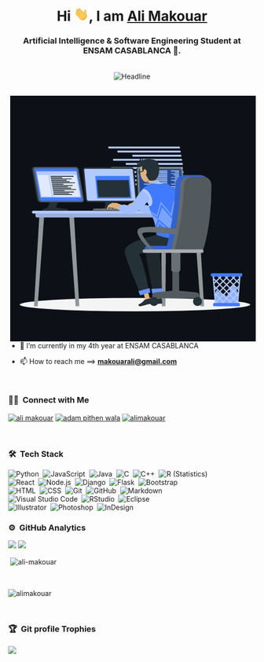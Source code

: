 <h1 align="center">Hi <img src="https://raw.githubusercontent.com/ABSphreak/ABSphreak/master/gifs/Hi.gif" width="30px">, I am <a href="https://www.linkedin.com/in/ali-makouar/">Ali Makouar</a> </h1>

<h3 align="center">Artificial Intelligence & Software Engineering Student at ENSAM CASABLANCA 🌟.</h3>

<br>

 <div align=center>
        <img src="https://readme-typing-svg.herokuapp.com?color=%236FDA44&size=32&center=true&vCenter=true&width=600&height=50&lines=Welcome+To+My+Profile+!" alt="Headline" />
    </div>
<br>




<p><img align="right" src="animation_500_kxa883sd.gif" alt="alimakouar" /></p>


- 🌱 I’m currently in my 4th year at ENSAM CASABLANCA

- 📫 How to reach me ==>  **makouarali@gmail.com**

<br>

### 🤝🏻 &nbsp;Connect with Me

<p align="left">
  <a href="https://www.linkedin.com/in/ali-makouar/" target="_blank"><img align="center"
      src="https://img.shields.io/badge/-LinkedIn-0077B5?style=for-the-badge&logo=Linkedin&logoColor=white"
      alt="ali makouar" /></a>
  <a href="https://web.facebook.com/ali.makouar" target="_blank"><img align="center"
      src="https://img.shields.io/badge/-Facebook-4267B2?style=for-the-badge&logo=Facebook&logoColor=white"
      alt="adam pithen wala" /></a>
 <a href="mailto:makouarali@gmail.com" target="_blank"><img align="center"
      src="https://img.shields.io/badge/-Gmail-D14836?style=for-the-badge&logo=Gmail&logoColor=white"
      alt="alimakouar" /></a>
</p>

<br>

### 🛠 &nbsp;Tech Stack

![Python](https://img.shields.io/badge/-Python-05122A?style=flat&logo=python)&nbsp;
![JavaScript](https://img.shields.io/badge/-JavaScript-05122A?style=flat&logo=javascript)&nbsp;
![Java](https://img.shields.io/badge/-Java-05122A?style=flat&logo=Java&logoColor=FFA518)&nbsp;
![C](https://img.shields.io/badge/-C-05122A?style=flat&logo=C&logoColor=A8B9CC)&nbsp;
![C++](https://img.shields.io/badge/-C++-05122A?style=flat&logo=C%2B%2B&logoColor=00599C)&nbsp;
![R (Statistics)](https://img.shields.io/badge/-R-05122A?style=flat&logo=R&logoColor=276DC3)\
![React](https://img.shields.io/badge/-React-05122A?style=flat&logo=react)&nbsp;
![Node.js](https://img.shields.io/badge/-Node.js-05122A?style=flat&logo=node.js)&nbsp;
![Django](https://img.shields.io/badge/-Django-05122A?style=flat&logo=django&logoColor=092E20)&nbsp;
![Flask](https://img.shields.io/badge/-Flask-05122A?style=flat&logo=flask)&nbsp;
![Bootstrap](https://img.shields.io/badge/-Bootstrap-05122A?style=flat&logo=bootstrap&logoColor=563D7C)\
![HTML](https://img.shields.io/badge/-HTML-05122A?style=flat&logo=HTML5)&nbsp;
![CSS](https://img.shields.io/badge/-CSS-05122A?style=flat&logo=CSS3&logoColor=1572B6)&nbsp;
![Git](https://img.shields.io/badge/-Git-05122A?style=flat&logo=git)&nbsp;
![GitHub](https://img.shields.io/badge/-GitHub-05122A?style=flat&logo=github)&nbsp;
![Markdown](https://img.shields.io/badge/-Markdown-05122A?style=flat&logo=markdown)\
![Visual Studio Code](https://img.shields.io/badge/-Visual%20Studio%20Code-05122A?style=flat&logo=visual-studio-code&logoColor=007ACC)&nbsp;
![RStudio](https://img.shields.io/badge/-RStudio-05122A?style=flat&logo=rstudio)&nbsp;
![Eclipse](https://img.shields.io/badge/-Eclipse-05122A?style=flat&logo=eclipse-ide&logoColor=2C2255)\
![Illustrator](https://img.shields.io/badge/-Illustrator-05122A?style=flat&logo=adobe-illustrator)&nbsp;
![Photoshop](https://img.shields.io/badge/-Photoshop-05122A?style=flat&logo=adobe-photoshop)&nbsp;
![InDesign](https://img.shields.io/badge/-InDesign-05122A?style=flat&logo=adobe-indesign)

### ⚙️ &nbsp;GitHub Analytics

  <img height="180em" src="https://github-readme-stats-eight-theta.vercel.app/api?username=alimakouar&show_icons=true&theme=algolia&include_all_commits=true&count_private=true"/>
  <img height="180em" src="https://github-readme-stats-eight-theta.vercel.app/api/top-langs/?username=alimakouar&layout=compact&langs_count=8&theme=algolia"/>


<br>

<p>&nbsp;<img align="center" src="https://github-readme-stats.vercel.app/api?username=alimakouar&show_icons=true&locale=en&bg_color=0d1117&text_color=ffffff&repo=convoychat"
    alt="ali-makouar" /></p>

<br>

<p><img align="center" src="https://github-readme-streak-stats.herokuapp.com/?user=alimakouar&theme=algolia&date_format=M%20j%5B%2C%20Y%5D" alt="alimakouar" /></p>

<br>

### 🏆 &nbsp;Git profile Trophies

<p><img align="center" src="https://github-profile-trophy.vercel.app/?username=alimakouar&theme=algolia" />
 </p>
<br>

